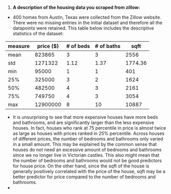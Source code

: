 1. **A description of the housing data you scraped from zillow:**
- 400 homes from Austin, Texas were collected from the Zillow website. There were no missing entries in the initial dataset and therefore all the datapoints were retained. This table below includes the descriptive statistics of the dataset: 

| measure | price ($) | # of beds | # of baths | sqft |
|---------|-------|-----------|------------|------|
| mean    | 823865     | 3  |      3      |    2556  |
| std     |  1271322|    1.12   |     1.37       |    1774.36  |
| min     | 95000 |      1    |    1        |   401   |
| 25%     |  325000|     3 |       2     |  1624    |
| 50%     |482500       |  4     |  3          |  2161    |
| 75%     |749750       |    4   |   3         | 3054     |
| max     |12900000       |  8  |     10       |    10887  |

- It is unsurprising to see that more expensive houses have more beds and bathrooms, and are significantly larger than the less expensive houses. In fact, houses who rank at 75 percentile in price is almost twice as large as houses with prices ranked in 25% percentile. Across houses of different prices, the number of bedrooms and bathrooms only varied in a small amount. This may be explained by the common sense that houses do not need an excessive amount of bedrooms and bathrooms since we no longer live in Victorian castles. This also might mean that the number of bedrooms and bathrooms would not be good predictors for house price. On the other hand, since the sqft of the house is generally positively correlated with the price of the house, sqft may be a better predictor for price compared to the number of bedrooms and bathrooms. 
- 
